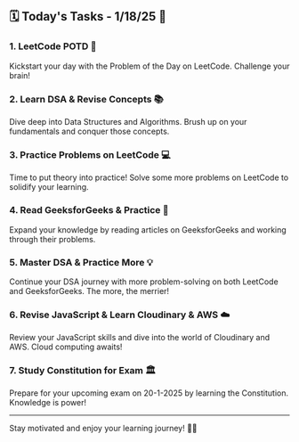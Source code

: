 ## 🗓️ Today's Tasks - 1/18/25 🌟

### 1. LeetCode POTD 🧩
Kickstart your day with the Problem of the Day on LeetCode. Challenge your brain!

### 2. Learn DSA & Revise Concepts 📚
Dive deep into Data Structures and Algorithms. Brush up on your fundamentals and conquer those concepts.

### 3. Practice Problems on LeetCode 💻
Time to put theory into practice! Solve some more problems on LeetCode to solidify your learning.

### 4. Read GeeksforGeeks & Practice 📖
Expand your knowledge by reading articles on GeeksforGeeks and working through their problems.

### 5. Master DSA & Practice More 💡
Continue your DSA journey with more problem-solving on both LeetCode and GeeksforGeeks. The more, the merrier!

### 6. Revise JavaScript & Learn Cloudinary & AWS ☁️
Review your JavaScript skills and dive into the world of Cloudinary and AWS. Cloud computing awaits!

### 7. Study Constitution for Exam 🏛️
Prepare for your upcoming exam on 20-1-2025 by learning the Constitution. Knowledge is power!

---

Stay motivated and enjoy your learning journey! 🚀💪

